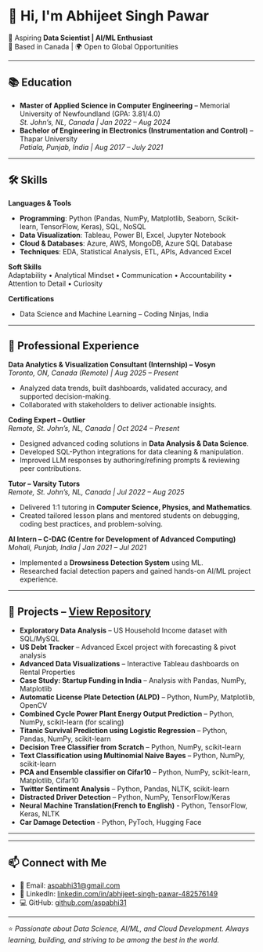 # 👋 Hi, I'm Abhijeet Singh Pawar  

🎯 Aspiring **Data Scientist | AI/ML Enthusiast**  
📍 Based in Canada | 🌍 Open to Global Opportunities  

---

## 📚 Education  
- **Master of Applied Science in Computer Engineering** – Memorial University of Newfoundland (GPA: 3.81/4.0)  
  *St. John’s, NL, Canada | Jan 2022 – Aug 2024*  
- **Bachelor of Engineering in Electronics (Instrumentation and Control)** – Thapar University  
  *Patiala, Punjab, India | Aug 2017 – July 2021*  

---

## 🛠 Skills  

**Languages & Tools**  
- **Programming**: Python (Pandas, NumPy, Matplotlib, Seaborn, Scikit-learn, TensorFlow, Keras), SQL, NoSQL  
- **Data Visualization**: Tableau, Power BI, Excel, Jupyter Notebook  
- **Cloud & Databases**: Azure, AWS, MongoDB, Azure SQL Database  
- **Techniques**: EDA, Statistical Analysis, ETL, APIs, Advanced Excel  

**Soft Skills**  
Adaptability • Analytical Mindset • Communication • Accountability • Attention to Detail • Curiosity  

**Certifications**  
- Data Science and Machine Learning – Coding Ninjas, India  

---

## 💼 Professional Experience  

**Data Analytics & Visualization Consultant (Internship) – Vosyn**  
*Toronto, ON, Canada (Remote) | Aug 2025 – Present*  
- Analyzed data trends, built dashboards, validated accuracy, and supported decision-making.  
- Collaborated with stakeholders to deliver actionable insights.  

**Coding Expert – Outlier**  
*Remote, St. John’s, NL, Canada | Oct 2024 – Present*  
- Designed advanced coding solutions in **Data Analysis & Data Science**.  
- Developed SQL-Python integrations for data cleaning & manipulation.  
- Improved LLM responses by authoring/refining prompts & reviewing peer contributions.  

**Tutor – Varsity Tutors**  
*Remote, St. John’s, NL, Canada | Jul 2022 – Aug 2025*  
- Delivered 1:1 tutoring in **Computer Science, Physics, and Mathematics**.  
- Created tailored lesson plans and mentored students on debugging, coding best practices, and problem-solving.  

**AI Intern – C-DAC (Centre for Development of Advanced Computing)**  
*Mohali, Punjab, India | Jan 2021 – Jul 2021*  
- Implemented a **Drowsiness Detection System** using ML.  
- Researched facial detection papers and gained hands-on AI/ML project experience.  

---

## 🚀 Projects – [View Repository](https://github.com/aspabhi31/PortfolioProjects)  
  
- **Exploratory Data Analysis** – US Household Income dataset with SQL/MySQL    
- **US Debt Tracker** – Advanced Excel project with forecasting & pivot analysis  
- **Advanced Data Visualizations** – Interactive Tableau dashboards on Rental Properties  
- **Case Study: Startup Funding in India** – Analysis with Pandas, NumPy, Matplotlib  
- **Automatic License Plate Detection (ALPD)** – Python, NumPy, Matplotlib, OpenCV
- **Combined Cycle Power Plant Energy Output Prediction** – Python, NumPy, scikit-learn (for scaling)
- **Titanic Survival Prediction using Logistic Regression** – Python, Pandas, NumPy, scikit-learn
- **Decision Tree Classifier from Scratch** – Python, NumPy, scikit-learn
- **Text Classification using Multinomial Naive Bayes** – Python, NumPy, scikit-learn
- **PCA and Ensemble classifier on Cifar10** – Python, NumPy, scikit-learn, Matplotlib, Cifar10
- **Twitter Sentiment Analysis** – Python, Pandas, NLTK, scikit-learn
- **Distracted Driver Detection** – Python, NumPy, TensorFlow/Keras
- **Neural Machine Translation(French to English)** - Python, TensorFlow, Keras, NLTK   
- **Car Damage Detection** - Python, PyToch, Hugging Face 
---
---

## 📫 Connect with Me  

- 📧 Email: [aspabhi31@gmail.com](mailto:aspabhi31@gmail.com)  
- 🔗 LinkedIn: [linkedin.com/in/abhijeet-singh-pawar-482576149](https://www.linkedin.com/in/abhijeet-singh-pawar-482576149/)  
- 💻 GitHub: [github.com/aspabhi31](https://github.com/aspabhi31)  

---

⭐️ *Passionate about Data Science, AI/ML, and Cloud Development. Always learning, building, and striving to be among the best in the world.*  
